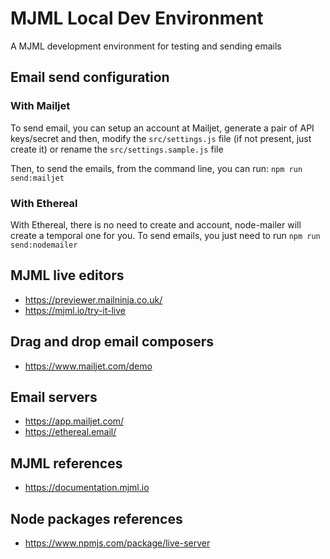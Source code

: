 # MJML Local Dev Environment

A MJML development environment for testing and sending emails

## Email send configuration

### With Mailjet

To send email, you can setup an account at Mailjet, generate a pair of API
keys/secret and then, modify the `src/settings.js` file (if not present, just
create it) or rename the `src/settings.sample.js` file

Then, to send the emails, from the command line, you can run:
`npm run send:mailjet`

### With Ethereal

With Ethereal, there is no need to create and account, node-mailer will create
a temporal one for you. To send emails, you just need to run
`npm run send:nodemailer`

## MJML live editors

* <https://previewer.mailninja.co.uk/>
* <https://mjml.io/try-it-live>

## Drag and drop email composers

* <https://www.mailjet.com/demo>

## Email servers

* <https://app.mailjet.com/>
* <https://ethereal.email/>

## MJML references

* <https://documentation.mjml.io>

## Node packages references

* <https://www.npmjs.com/package/live-server>

